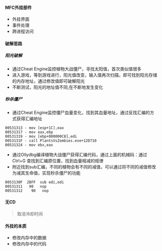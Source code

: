 #### MFC外挂部件
* 外挂界面
* 事件处理
* 跨进程访问









#### 破解思路
##### 阳光破解
* 通过Cheat Engine监控植物大战僵尸，寻找太阳值，首次类似值很多
* 进入游戏，等到游戏进行，阳光值改变，输入值再次扫描，即可找到阳光存储的内存地址，通过修改值即可破解阳光
* 不断测试，阳光的地址值不同,在不断地发生变化 

##### 秒杀僵尸
* 通过Cheat Engine监控僵尸血量变化，找到其血量地址，通过反找汇编的方式获得汇编地址
```
00531313 - mov [esp+1C],eax
00531317 - mov eax,ebp
00531319 - mov [ebp+000000C8],edi    
0053131F - call PlantsVsZombies.exe+12D710
00531324 - mov ebx,eax
```
* 通过Ollydbg编译植物大战僵尸获得汇编代码，通过上面的机械码：通过Ctrl+G 查找到汇编原位置，找到血量相减的规律
* 附近找到sub汇编，不同的植物会有不同的减值，可以通过将不同的减值修改为减其生命值，实现秒杀僵尸的功能
```
0053130F  2BFF  sub edi,edi
00531311   90   nop
00531312    90   nop
```
#### 无CD
> 取消冷却时间



#### 外挂的本质
* 修改内存中的数据
* 修改内存中的代码

